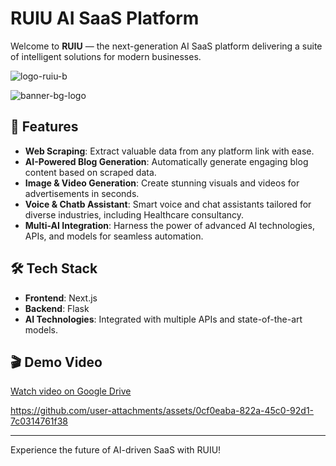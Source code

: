 # RUIU AI SaaS Platform

Welcome to **RUIU** — the next-generation AI SaaS platform delivering a suite of intelligent solutions for modern businesses.

![logo-ruiu-b](https://github.com/user-attachments/assets/63b7269b-6801-4e6d-9ebf-b44720840af7)

![banner-bg-logo](https://github.com/user-attachments/assets/c76e72c4-8712-4666-8a13-900a6f04e5dc)


## 🚀 Features

- **Web Scraping**: Extract valuable data from any platform link with ease.
- **AI-Powered Blog Generation**: Automatically generate engaging blog content based on scraped data.
- **Image & Video Generation**: Create stunning visuals and videos for advertisements in seconds.
- **Voice & Chatb Assistant**: Smart voice and chat assistants tailored for diverse industries, including Healthcare consultancy.
- **Multi-AI Integration**: Harness the power of advanced AI technologies, APIs, and models for seamless automation.

## 🛠️ Tech Stack

- **Frontend**: Next.js
- **Backend**: Flask
- **AI Technologies**: Integrated with multiple APIs and state-of-the-art models.

## 🎬 Demo Video

<!-- [![Watch the Demo](https://img.youtube.com/vi/your-video-id/hqdefault.jpg)](https://www.youtube.com/watch?v=your-video-id) -->

[Watch video on Google Drive](https://drive.google.com/file/d/1QwdzqxKIEzlxbDfCbc3aJXhi0QnHYa_t/view)


https://github.com/user-attachments/assets/0cf0eaba-822a-45c0-92d1-7c0314761f38


---

Experience the future of AI-driven SaaS with RUIU!
